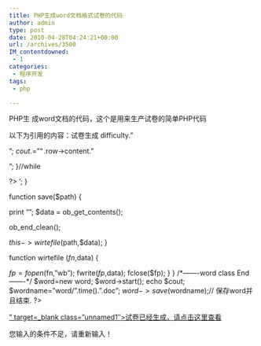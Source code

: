 ```yaml
---
title: PHP生成word文档格式试卷的代码
author: admin
type: post
date: 2010-04-28T04:24:21+00:00
url: /archives/3500
IM_contentdowned:
 - 1
categories:
 - 程序开发
tags:
 - php

---
```

PHP生 成word文档的代码，这个是用来生产试卷的简单PHP代码

以下为引用的内容：试卷生成 difficulty.”

”;
$cout.=”   “.$row->content.”

”;
}//while

?>
’;
}

function save($path)
{

print “”;
$data = ob\_get\_contents();

ob\_end\_clean();

$this->wirtefile ($path,$data);
}

function wirtefile ($fn,$data)
{

$fp=fopen($fn,”wb”);
fwrite($fp,$data);
fclose($fp);
}
}
/\*——-word class End——-\*/
$word=new word;
$word->start();
echo $cout;
$wordname=”word/”.time().”.doc”;
$word->save($wordname);// 保存word并且结束.
?>

[” target=_blank class=”unnamed1″>试卷已经生成，请点击这里查看](”<?php)

您输入的条件不足，请重新输入！